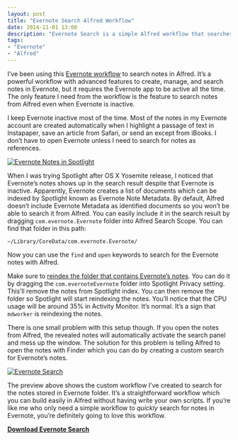 ```yaml
---
layout: post
title: "Evernote Search Alfred Workflow"
date: 2014-11-01 13:00
description: "Evernote Search is a simple Alfred workflow that searches for Evernote’s notes quickly by using Spotlight indexes."
tags:
- "Evernote"
- "Alfred"
---
```


I’ve been using this [Evernote workflow](http://support.alfredapp.com/evernote "Using Alfred with Evernote - Alfred v2 Support") to search notes in Alfred. It’s a powerful workflow with advanced features to create, manage, and search notes in Evernote, but it requires the Evernote app to be active all the time. The only feature I need from the workflow is the feature to search notes from Alfred even when Evernote is inactive.

<!-- more -->

I keep Evernote inactive most of the time. Most of the notes in my Evernote account are created automatically when I highlight a passage of text in Instapaper, save an article from Safari, or send an except from iBooks.  I don’t have to open Evernote unless I need to search for notes as references.

[ ![Evernote Notes in Spotlight][125134] ](http://images.sayzlim.net/2014/11/evernote_spotlight.jpg "Evernote Notes in Spotlight")

[125134]: http://images.sayzlim.net/2014/11/evernote_spotlight.jpg "Evernote Notes in Spotlight"

When I was trying Spotlight after OS X Yosemite release, I noticed that Evernote’s notes shows up in the search result despite that Evernote is inactive. Apparently, Evernote creates a list of documents which can be indexed by Spotlight known as Evernote Note Metadata. By default, Alfred doesn’t include Evernote Metadata as identified documents so you won’t be able to search it from Alfred. You can easily include it in the search result by dragging `com.evernote.Evernote` folder into Alfred Search Scope. You can find that folder in this path:

	~/Library/CoreData/com.evernote.Evernote/

Now you can use the `find` and `open` keywords to search for the  Evernote notes with Alfred.

Make sure to [reindex  the folder that contains Evernote’s notes](http://support.apple.com/kb/ht2409 "Spotlight: How to re-index folders or volumes - Apple"). You can do it by dragging the `com.evernoteEvernote` folder into Spotlight Privacy setting. This’ll remove the notes from Spotlight index. You can then remove the folder so Spotlight will start reindexing the notes. You’ll notice that the CPU usage will be around 35% in Activity Monitor. It’s normal. It’s a sign that `mdworker` is reindexing the notes.

There is one small problem with this setup though. If you open the notes from Alfred, the revealed notes will automatically activate the search panel and mess up the window. The solution for this problem is telling Alfred to open the notes with Finder which you can do by creating a custom search for Evernote’s notes.

[ ![Evernote Search][124837] ](http://images.sayzlim.net/2014/11/evernote_search.gif "Evernote Search")

[124837]: http://images.sayzlim.net/2014/11/evernote_search.gif "Evernote Search"

The preview above shows the custom workflow I’ve created to search for the notes stored in Evernote folder. It’s a straightforward workflow which you can build easily in Alfred without having write your own scripts. If you’re like me who only need a simple workflow to *quickly* search for notes in Evernote, you’re definitely going to love this workflow.

[**Download Evernote Search**](http://s3.sayzlim.net/f/evernote-search.alfredworkflow.zip "Evernote Search for Alfred")